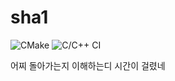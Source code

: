 # sha1

![CMake](https://github.com/rkdmf0000/sha1/workflows/CMake/badge.svg?branch=master)
![C/C++ CI](https://github.com/rkdmf0000/sha1/workflows/C/C++%20CI/badge.svg?branch=master)

어찌 돌아가는지 이해하는디 시간이 걸렸네 

